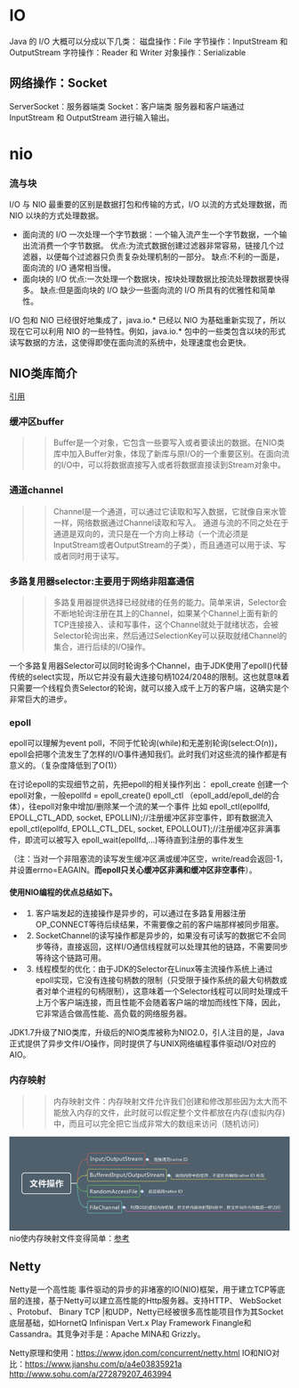 # IO
Java 的 I/O 大概可以分成以下几类：
磁盘操作：File
字节操作：InputStream 和 OutputStream
字符操作：Reader 和 Writer
对象操作：Serializable
## 网络操作：Socket
ServerSocket：服务器端类
Socket：客户端类
服务器和客户端通过 InputStream 和 OutputStream 进行输入输出。

# nio
### 流与块
I/O 与 NIO 最重要的区别是数据打包和传输的方式，I/O 以流的方式处理数据，而 NIO 以块的方式处理数据。
- 面向流的 I/O 
一次处理一个字节数据：一个输入流产生一个字节数据，一个输出流消费一个字节数据。
优点:为流式数据创建过滤器非常容易，链接几个过滤器，以便每个过滤器只负责复杂处理机制的一部分。
缺点:不利的一面是，面向流的 I/O 通常相当慢。
- 面向块的 I/O
优点:一次处理一个数据块，按块处理数据比按流处理数据要快得多。
缺点:但是面向块的 I/O 缺少一些面向流的 I/O 所具有的优雅性和简单性。

I/O 包和 NIO 已经很好地集成了，java.io.* 已经以 NIO 为基础重新实现了，所以现在它可以利用 NIO 的一些特性。例如，java.io.* 包中的一些类包含以块的形式读写数据的方法，这使得即使在面向流的系统中，处理速度也会更快。

## NIO类库简介
[引用](https://www.cnblogs.com/wade-luffy/p/6164668.html)

### 缓冲区buffer
>> Buffer是一个对象，它包含一些要写入或者要读出的数据。在NIO类库中加入Buffer对象，体现了新库与原I/O的一个重要区别。在面向流的I/O中，可以将数据直接写入或者将数据直接读到Stream对象中。
### 通道channel
>> Channel是一个通道，可以通过它读取和写入数据，它就像自来水管一样，网络数据通过Channel读取和写入。
通道与流的不同之处在于通道是双向的，流只是在一个方向上移动（一个流必须是InputStream或者OutputStream的子类），而且通道可以用于读、写或者同时用于读写。
### 多路复用器selector:主要用于网络非阻塞通信
>> 多路复用器提供选择已经就绪的任务的能力。简单来讲，Selector会不断地轮询注册在其上的Channel，如果某个Channel上面有新的TCP连接接入、读和写事件，这个Channel就处于就绪状态，会被Selector轮询出来，然后通过SelectionKey可以获取就绪Channel的集合，进行后续的I/O操作。

一个多路复用器Selector可以同时轮询多个Channel，由于JDK使用了epoll()代替传统的select实现，所以它并没有最大连接句柄1024/2048的限制。这也就意味着只需要一个线程负责Selector的轮询，就可以接入成千上万的客户端，这确实是个非常巨大的进步。

### epoll
epoll可以理解为event poll，不同于忙轮询(while)和无差别轮询(select:O(n))，epoll会把哪个流发生了怎样的I/O事件通知我们。此时我们对这些流的操作都是有意义的。（复杂度降低到了O(1)）

在讨论epoll的实现细节之前，先把epoll的相关操作列出：
epoll_create 创建一个epoll对象，一般epollfd = epoll_create()
epoll_ctl （epoll_add/epoll_del的合体），往epoll对象中增加/删除某一个流的某一个事件
比如
epoll_ctl(epollfd, EPOLL_CTL_ADD, socket, EPOLLIN);//注册缓冲区非空事件，即有数据流入
epoll_ctl(epollfd, EPOLL_CTL_DEL, socket, EPOLLOUT);//注册缓冲区非满事件，即流可以被写入
epoll_wait(epollfd,...)等待直到注册的事件发生

（注：当对一个非阻塞流的读写发生缓冲区满或缓冲区空，write/read会返回-1，并设置errno=EAGAIN。**而epoll只关心缓冲区非满和缓冲区非空事件**）。

#### 使用NIO编程的优点总结如下。
* 1. 客户端发起的连接操作是异步的，可以通过在多路复用器注册OP_CONNECT等待后续结果，不需要像之前的客户端那样被同步阻塞。
* 2. SocketChannel的读写操作都是异步的，如果没有可读写的数据它不会同步等待，直接返回，这样I/O通信线程就可以处理其他的链路，不需要同步等待这个链路可用。
* 3. 线程模型的优化：由于JDK的Selector在Linux等主流操作系统上通过epoll实现，它没有连接句柄数的限制（只受限于操作系统的最大句柄数或者对单个进程的句柄限制），这意味着一个Selector线程可以同时处理成千上万个客户端连接，而且性能不会随着客户端的增加而线性下降，因此，它非常适合做高性能、高负载的网络服务器。

JDK1.7升级了NIO类库，升级后的NIO类库被称为NIO2.0，引人注目的是，Java正式提供了异步文件I/O操作，同时提供了与UNIX网络编程事件驱动I/O对应的AIO。

### 内存映射
>> 内存映射文件：内存映射文件允许我们创建和修改那些因为太大而不能放入内存的文件，此时就可以假定整个文件都放在内存(虚拟内存)中，而且可以完全把它当成非常大的数组来访问（随机访问）

![四大文件操作对比](./pic/四大文件操作对比.png)
nio使内存映射文件变得简单：[参考](https://www.cnblogs.com/ixenos/p/5863921.html)

## Netty
Netty是一个高性能 事件驱动的异步的非堵塞的IO(NIO)框架，用于建立TCP等底层的连接，基于Netty可以建立高性能的Http服务器。支持HTTP、 WebSocket 、Protobuf、 Binary TCP |和UDP，Netty已经被很多高性能项目作为其Socket底层基础，如HornetQ Infinispan Vert.x
Play Framework Finangle和 Cassandra。其竞争对手是：Apache MINA和 Grizzly。

Netty原理和使用：https://www.jdon.com/concurrent/netty.html
IO和NIO对比：https://www.jianshu.com/p/a4e03835921a
http://www.sohu.com/a/272879207_463994
